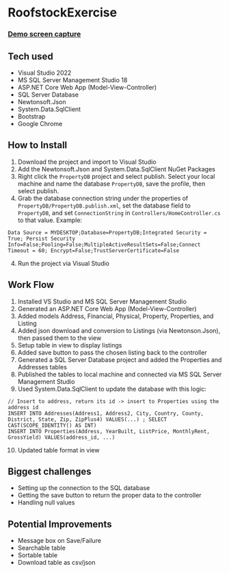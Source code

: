 # RoofstockExercise

### [Demo screen capture](https://github.com/ghaislip/RoofstockExercise/blob/master/demo.mp4)

## Tech used
- Visual Studio 2022
- MS SQL Server Management Studio 18
- ASP.NET Core Web App (Model-View-Controller)
- SQL Server Database
- Newtonsoft.Json
- System.Data.SqlClient
- Bootstrap
- Google Chrome

## How to Install
1. Download the project and import to Visual Studio
2. Add the Newtonsoft.Json and System.Data.SqlClient NuGet Packages
3. Right click the `PropertyDB` project and select publish. Select your local machine and name the database `PropertyDB`, save the profile, then select publish.
4. Grab the database connection string under the properties of `PropertyDB/PropertyDB.publish.xml`, set the database field to `PropertyDB`, and set `ConnectionString` in `Controllers/HomeController.cs` to that value. Example:

```
Data Source = MYDESKTOP;Database=PropertyDB;Integrated Security = True; Persist Security Info=False;Pooling=False;MultipleActiveResultSets=False;Connect Timeout = 60; Encrypt=False;TrustServerCertificate=False
```

4. Run the project via Visual Studio

## Work Flow
1. Installed VS Studio and MS SQL Server Management Studio
2. Generated an ASP.NET Core Web App (Model-View-Controller) 
3. Added models Address, Financial, Physical, Property, Properties, and Listing
4. Added json download and conversion to Listings (via Newtonson.Json), then passed them to the view
5. Setup table in view to display listings
6. Added save button to pass the chosen listing back to the controller
7. Generated a SQL Server Database project and added the Properties and Addresses tables
8. Published the tables to local machine and connected via MS SQL Server Management Studio
9. Used System.Data.SqlClient to update the database with this logic:

```
// Insert to address, return its id -> insert to Properties using the address id
INSERT INTO Addresses(Address1, Address2, City, Country, County, District, State, Zip, ZipPlus4) VALUES(...) ; SELECT CAST(SCOPE_IDENTITY() AS INT)
INSERT INTO Properties(Address, YearBuilt, ListPrice, MonthlyRent, GrossYield) VALUES(address_id, ...)
```

10. Updated table format in view

## Biggest challenges
- Setting up the connection to the SQL database
- Getting the save button to return the proper data to the controller
- Handling null values

## Potential Improvements
- Message box on Save/Failure
- Searchable table
- Sortable table
- Download table as csv/json

